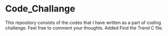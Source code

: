 # Code_Challange
This repository consists of the codes that I have written as a part of coding challenge. Feel free to comment your thoughts.
Added Find the Trend C file.

